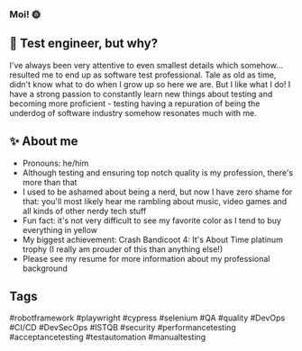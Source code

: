 ### Moi! 🌞

## 🤖 Test engineer, but why?
I've always been very attentive to even smallest details which somehow... resulted me to end up as software test professional.
Tale as old as time, didn't know what to do when I grow up so here we are. But I like what I do!
I have a strong passion to constantly learn new things about testing and becoming more proficient - testing having a repuration of being the underdog of software industry somehow resonates much with me.

## ✨ About me
- Pronouns: he/him
- Although testing and ensuring top notch quality is my profession, there's more than that
- I used to be ashamed about being a nerd, but now I have zero shame for that: you'll most likely hear me rambling about music, video games and all kinds of other nerdy tech stuff
- Fun fact: it's not very difficult to see my favorite color as I tend to buy everything in yellow
- My biggest achievement: Crash Bandicoot 4: It's About Time platinum trophy (I really am prouder of this than anything else!)
- Please see my resume for more information about my professional background

## Tags
#robotframework #playwright #cypress #selenium #QA #quality #DevOps #CI/CD #DevSecOps #ISTQB #security #performancetesting #acceptancetesting #testautomation #manualtesting
